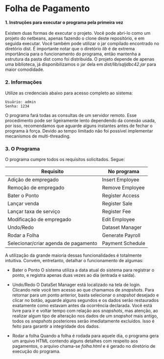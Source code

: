 # Folha de Pagamento

#### 1. Instruções para executar o programa pela primeira vez
Existem duas formas de executar o projeto. Você pode abri-lo como um projeto do netbeans, apenas fazendo o clone deste repositório, e em seguida executar. Você também pode utilizar o jar compilado encontrado no diretório dist. É importante notar que o diretório _lib_ é de extrema importância para o funcionamento do programa, então mantenha a estrutura da pasta dist como foi distribuída.
O projeto depende de apenas uma biblioteca, já disponibilizamos o jar dela em _dist/lib/sqljdbc42.jar_ para maior comodidade.

### 2. Informações
Utilize as credenciais abaixo para acesso completo ao sistema:
```
Usuário: admin
Senha: 1234 
```
O programa fará todas as consultas de um servidor remoto. Esse procedimento pode ser ligeiramente lento dependendo da conexão usada, por isso, recomendamos que aguarde alguns instantes antes de fechar o programa à força. Devido ao tempo limitado não foi possível implementar mecanismos de multi-threading.

### 3. O Programa
O programa cumpre todos os requisitos solicitados. Segue:

| Requisito | No programa |
| --- | --- |
| Adição de empregado | Insert Employee |
| Remoção de empregado | Remove Employee |
| Bater o Ponto | Register Access |
| Lançar venda | Register Sale |
| Lançar taxa de serviço | Register Fee |
| Modificação de empregado | Edit Employee |
| Undo/Redo | Dataset Manager |
| Rodar a Folha | Generate Payroll |
| Selecionar/criar agenda de pagamento | Payment Schedule |

A utilização da grande maioria dessas funcionalidades é totalmente intuitiva. Convém, entretanto, detalhar o funcionamento de algumas:
* Bater o Ponto
O sistema utiliza a data atual do sistema para registrar o ponto, e registra apenas duas vezes ao dia (entrada e saída).

* Undo/Redo
O DataSet Manager está localizado na tela de login. Clicando nele você tem acesso ao que chamamos de _snapshots_. Para retornar para um ponto anterior, basta selecionar o _snapshot_ desejado e clicar no botão, aguarde alguns segundos e os dados serão restaurados exatamente como estavam antes da ocorrência declarada. Você está livre para ir e voltar tempo com relação aos _snapshots_, mas atenção, ao realizar algum tipo de alteração nos dados de um _snapshot_ mais antigo, todos os _snapshots_ posteriores serão imediatamente excluídos. Isso é feito para garantir a integridade dos dados.

* Rodar a folha
Quando a folha é rodada para aquele dia, o programa gera um arquivo HTML contendo alguns detalhes com respeito aos pagamentos, o arquivo chama-se _folha.html_ e é gerado no diretório de execução do programa.
